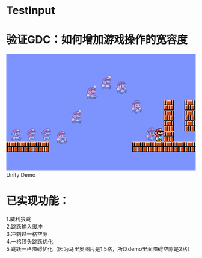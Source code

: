 # TestInput
# 验证GDC：如何增加游戏操作的宽容度  
![](./README/Title.png)  
Unity Demo  
# 已实现功能：  
1.威利狼跳  
2.跳跃输入缓冲  
3.冲刺过一格空隙  
4.一格顶头跳跃优化  
5.跳跃一格障碍优化（因为马里奥图片是1.5格，所以demo里面障碍空隙是2格）  
